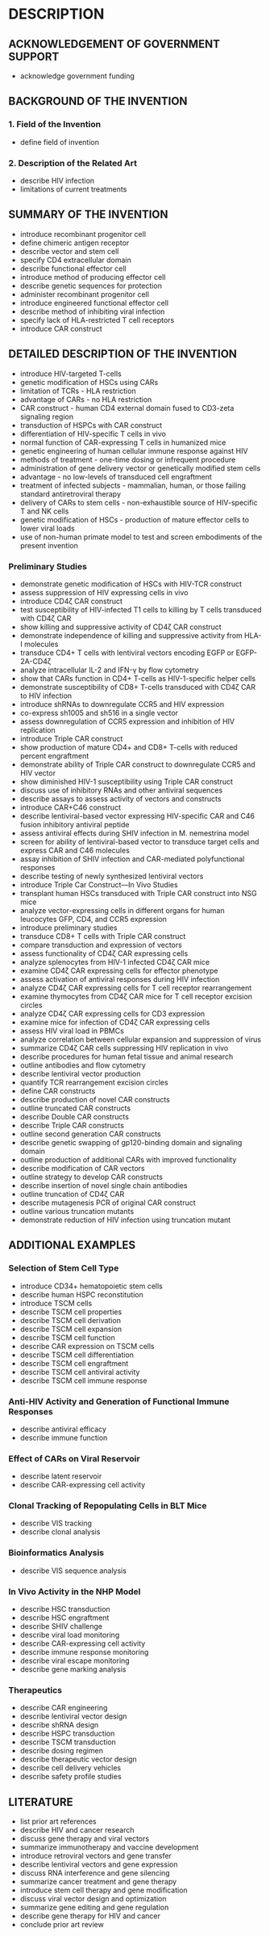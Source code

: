 # DESCRIPTION

## ACKNOWLEDGEMENT OF GOVERNMENT SUPPORT

- acknowledge government funding

## BACKGROUND OF THE INVENTION

### 1. Field of the Invention

- define field of invention

### 2. Description of the Related Art

- describe HIV infection
- limitations of current treatments

## SUMMARY OF THE INVENTION

- introduce recombinant progenitor cell
- define chimeric antigen receptor
- describe vector and stem cell
- specify CD4 extracellular domain
- describe functional effector cell
- introduce method of producing effector cell
- describe genetic sequences for protection
- administer recombinant progenitor cell
- introduce engineered functional effector cell
- describe method of inhibiting viral infection
- specify lack of HLA-restricted T cell receptors
- introduce CAR construct

## DETAILED DESCRIPTION OF THE INVENTION

- introduce HIV-targeted T-cells
- genetic modification of HSCs using CARs
- limitation of TCRs - HLA restriction
- advantage of CARs - no HLA restriction
- CAR construct - human CD4 external domain fused to CD3-zeta signaling region
- transduction of HSPCs with CAR construct
- differentiation of HIV-specific T cells in vivo
- normal function of CAR-expressing T cells in humanized mice
- genetic engineering of human cellular immune response against HIV
- methods of treatment - one-time dosing or infrequent procedure
- administration of gene delivery vector or genetically modified stem cells
- advantage - no low-levels of transduced cell engraftment
- treatment of infected subjects - mammalian, human, or those failing standard antiretroviral therapy
- delivery of CARs to stem cells - non-exhaustible source of HIV-specific T and NK cells
- genetic modification of HSCs - production of mature effector cells to lower viral loads
- use of non-human primate model to test and screen embodiments of the present invention

### Preliminary Studies

- demonstrate genetic modification of HSCs with HIV-TCR construct
- assess suppression of HIV expressing cells in vivo
- introduce CD4ζ CAR construct
- test susceptibility of HIV-infected T1 cells to killing by T cells transduced with CD4ζ CAR
- show killing and suppressive activity of CD4ζ CAR construct
- demonstrate independence of killing and suppressive activity from HLA-I molecules
- transduce CD4+ T cells with lentiviral vectors encoding EGFP or EGFP-2A-CD4ζ
- analyze intracellular IL-2 and IFN-γ by flow cytometry
- show that CARs function in CD4+ T-cells as HIV-1-specific helper cells
- demonstrate susceptibility of CD8+ T-cells transduced with CD4ζ CAR to HIV infection
- introduce shRNAs to downregulate CCR5 and HIV expression
- co-express sh1005 and sh516 in a single vector
- assess downregulation of CCR5 expression and inhibition of HIV replication
- introduce Triple CAR construct
- show production of mature CD4+ and CD8+ T-cells with reduced percent engraftment
- demonstrate ability of Triple CAR construct to downregulate CCR5 and HIV vector
- show diminished HIV-1 susceptibility using Triple CAR construct
- discuss use of inhibitory RNAs and other antiviral sequences
- describe assays to assess activity of vectors and constructs
- introduce CAR+C46 construct
- describe lentiviral-based vector expressing HIV-specific CAR and C46 fusion inhibitory antiviral peptide
- assess antiviral effects during SHIV infection in M. nemestrina model
- screen for ability of lentiviral-based vector to transduce target cells and express CAR and C46 molecules
- assay inhibition of SHIV infection and CAR-mediated polyfunctional responses
- describe testing of newly synthesized lentiviral vectors
- introduce Triple Car Construct—In Vivo Studies
- transplant human HSCs transduced with Triple CAR construct into NSG mice
- analyze vector-expressing cells in different organs for human leucocytes GFP, CD4, and CCR5 expression
- introduce preliminary studies
- transduce CD8+ T cells with Triple CAR construct
- compare transduction and expression of vectors
- assess functionality of CD4ζ CAR expressing cells
- analyze splenocytes from HIV-1 infected CD4ζ CAR mice
- examine CD4ζ CAR expressing cells for effector phenotype
- assess activation of antiviral responses during HIV infection
- analyze CD4ζ CAR expressing cells for T cell receptor rearrangement
- examine thymocytes from CD4ζ CAR mice for T cell receptor excision circles
- analyze CD4ζ CAR expressing cells for CD3 expression
- examine mice for infection of CD4ζ CAR expressing cells
- assess HIV viral load in PBMCs
- analyze correlation between cellular expansion and suppression of virus
- summarize CD4ζ CAR cells suppressing HIV replication in vivo
- describe procedures for human fetal tissue and animal research
- outline antibodies and flow cytometry
- describe lentiviral vector production
- quantify TCR rearrangement excision circles
- define CAR constructs
- describe production of novel CAR constructs
- outline truncated CAR constructs
- describe Double CAR constructs
- describe Triple CAR constructs
- outline second generation CAR constructs
- describe genetic swapping of gp120-binding domain and signaling domain
- outline production of additional CARs with improved functionality
- describe modification of CAR vectors
- outline strategy to develop CAR constructs
- describe insertion of novel single chain antibodies
- outline truncation of CD4ζ CAR
- describe mutagenesis PCR of original CAR construct
- outline various truncation mutants
- demonstrate reduction of HIV infection using truncation mutant

## ADDITIONAL EXAMPLES

### Selection of Stem Cell Type

- introduce CD34+ hematopoietic stem cells
- describe human HSPC reconstitution
- introduce TSCM cells
- describe TSCM cell properties
- describe TSCM cell derivation
- describe TSCM cell expansion
- describe TSCM cell function
- describe CAR expression on TSCM cells
- describe TSCM cell differentiation
- describe TSCM cell engraftment
- describe TSCM cell antiviral activity
- describe TSCM cell immune response

### Anti-HIV Activity and Generation of Functional Immune Responses

- describe antiviral efficacy
- describe immune function

### Effect of CARs on Viral Reservoir

- describe latent reservoir
- describe CAR-expressing cell activity

### Clonal Tracking of Repopulating Cells in BLT Mice

- describe VIS tracking
- describe clonal analysis

### Bioinformatics Analysis

- describe VIS sequence analysis

### In Vivo Activity in the NHP Model

- describe HSC transduction
- describe HSC engraftment
- describe SHIV challenge
- describe viral load monitoring
- describe CAR-expressing cell activity
- describe immune response monitoring
- describe viral escape monitoring
- describe gene marking analysis

### Therapeutics

- describe CAR engineering
- describe lentiviral vector design
- describe shRNA design
- describe HSPC transduction
- describe TSCM transduction
- describe dosing regimen
- describe therapeutic vector design
- describe cell delivery vehicles
- describe safety profile studies

## LITERATURE

- list prior art references
- describe HIV and cancer research
- discuss gene therapy and viral vectors
- summarize immunotherapy and vaccine development
- introduce retroviral vectors and gene transfer
- describe lentiviral vectors and gene expression
- discuss RNA interference and gene silencing
- summarize cancer treatment and gene therapy
- introduce stem cell therapy and gene modification
- discuss viral vector design and optimization
- summarize gene editing and gene regulation
- describe gene therapy for HIV and cancer
- conclude prior art review

